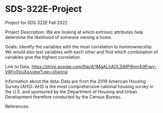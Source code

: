 # SDS-322E-Project
Project for SDS 322E Fall 2022

Project Description: We are looking at which extrinsic attributes help determine the likelihood of someone owning a home. 

Goals: Identify the variables with the most correlation to homeownership. We would also test variables with each other and find which combination of variables give the highest correlation.

Link to Data: https://drive.google.com/file/d/1MgALhAOLSiMP6hm4j9Fiwy-V8Fo3VuXo/view?usp=sharing

Information about the data:  Data are from the 2019 American Housing Survey (AHS). AHS is the most comprehensive national housing survey in the U.S. and sponsored by the Department of Housing and Urban Development therefore conducted by the Census Bureau. 

References:
